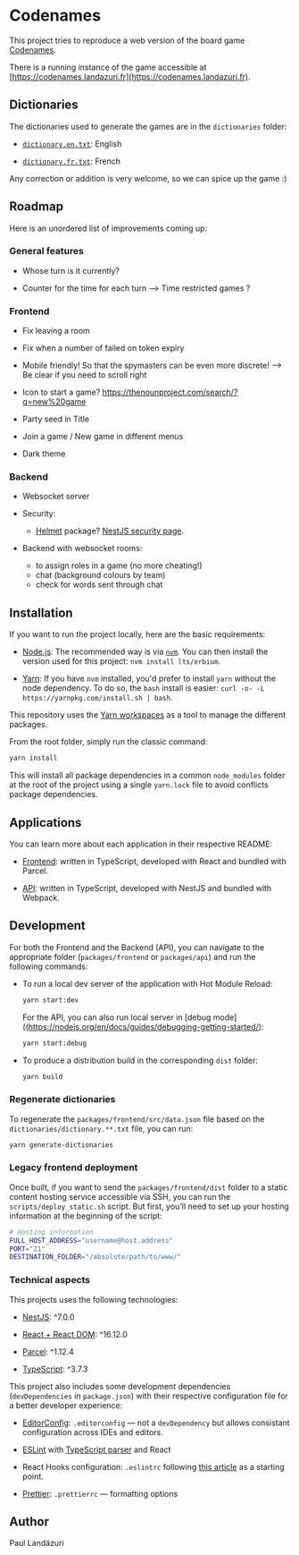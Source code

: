 # Codenames

This project tries to reproduce a web version of the board game [Codenames](<https://en.wikipedia.org/wiki/Codenames_(board_game)>).

There is a running instance of the game accessible at [https://codenames.landazuri.fr](https://codenames.landazuri.fr).

## Dictionaries

The dictionaries used to generate the games are in the `dictionaries` folder:

- [`dictionary.en.txt`](./dictionaries/clean/dictionary.en.txt): English

- [`dictionary.fr.txt`](./dictionaries/clean/dictionary.fr.txt): French

Any correction or addition is very welcome, so we can spice up the game :)

## Roadmap

Here is an unordered list of improvements coming up:

### General features

- Whose turn is it currently?

- Counter for the time for each turn --> Time restricted games ?

### Frontend

- Fix leaving a room

- Fix when a number of failed on token expiry

- Mobile friendly! So that the spymasters can be even more discrete! --> Be clear if you need to scroll right

- Icon to start a game? https://thenounproject.com/search/?q=new%20game

- Party seed in Title

- Join a game / New game in different menus

- Dark theme

### Backend

- Websocket server

- Security:

  - [Helmet](https://github.com/helmetjs/helmet) package? [NestJS security page](https://docs.nestjs.com/techniques/security).

- Backend with websocket rooms:
  - to assign roles in a game (no more cheating!)
  - chat (background colours by team)
  - check for words sent through chat

## Installation

If you want to run the project locally, here are the basic requirements:

- [Node.js](https://nodejs.org/en/): The recommended way is via [`nvm`](https://github.com/nvm-sh/nvm). You can then install the version used for this project: `nvm install lts/erbium`.

- [Yarn](https://classic.yarnpkg.com/): If you have `nvm` installed, you'd prefer to install `yarn` without the node dependency. To do so, the `bash` install is easier: `curl -o- -L https://yarnpkg.com/install.sh | bash`.

This repository uses the [Yarn workspaces](https://classic.yarnpkg.com/en/docs/workspaces/) as a tool to manage the different packages.

From the root folder, simply run the classic command:

```sh
yarn install
```

This will install all package dependencies in a common `node_modules` folder at the root of the project using a single `yarn.lock` file to avoid conflicts package dependencies.

## Applications

You can learn more about each application in their respective README:

- [Frontend](./packages/frontend): written in TypeScript, developed with React and bundled with Parcel.

- [API](./packages/api): written in TypeScript, developed with NestJS and bundled with Webpack.

## Development

For both the Frontend and the Backend (API), you can navigate to the appropriate folder (`packages/frontend` or `packages/api`) and run the following commands:

- To run a local dev server of the application with Hot Module Reload:

  ```sh
  yarn start:dev
  ```

  For the API, you can also run local server in [debug mode]((https://nodejs.org/en/docs/guides/debugging-getting-started/):

  ```sh
  yarn start:debug
  ```

- To produce a distribution build in the corresponding `dist` folder:
  ```sh
  yarn build
  ```

### Regenerate dictionaries

To regenerate the `packages/frontend/src/data.json` file based on the `dictionaries/dictionary.**.txt` file, you can run:

```sh
yarn generate-dictionaries
```

### Legacy frontend deployment

Once built, if you want to send the `packages/frontend/dist` folder to a static content hosting service accessible via SSH, you can run the `scripts/deploy_static.sh` script. But first, you'll need to set up your hosting information at the beginning of the script:

```sh
# Hosting information
FULL_HOST_ADDRESS="username@host.address"
PORT="21"
DESTINATION_FOLDER="/absolute/path/to/www/"
```

### Technical aspects

This projects uses the following technologies:

- [NestJS](https://nestjs.com): ^7.0.0

- [React + React DOM](https://reactjs.org/): ^16.12.0

- [Parcel](https://parceljs.org/): ^1.12.4

- [TypeScript](https://www.typescriptlang.org/): ^3.7.3

This project also includes some development dependencies (`devDependencies` in `package.json`) with their respective configuration file for a better developer experience:

- [EditorConfig](https://editorconfig.org/): `.editorconfig` — not a `devDependency` but allows consistant configuration across IDEs and editors.

- [ESLint](https://eslint.org/) with [TypeScript parser](https://github.com/typescript-eslint/typescript-eslint) and React

- React Hooks configuration: `.eslintrc` following [this article](https://medium.com/@oliver.grack/using-eslint-with-typescript-and-react-hooks-and-vscode-c583a18f0c75) as a starting point.

- [Prettier](https://prettier.io/): `.prettierrc` — formatting options

## Author

Paul Landázuri

